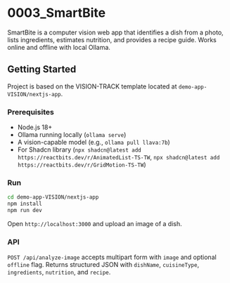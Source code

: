 # 0003_SmartBite

SmartBite is a computer vision web app that identifies a dish from a photo, lists ingredients, estimates nutrition, and provides a recipe guide. Works online and offline with local Ollama.

## Getting Started

Project is based on the VISION-TRACK template located at `demo-app-VISION/nextjs-app`.

### Prerequisites
- Node.js 18+
- Ollama running locally (`ollama serve`)
- A vision-capable model (e.g., `ollama pull llava:7b`)
- For Shadcn library (`npx shadcn@latest add https://reactbits.dev/r/AnimatedList-TS-TW`, `npx shadcn@latest add https://reactbits.dev/r/GridMotion-TS-TW`)

### Run
```bash
cd demo-app-VISION/nextjs-app
npm install
npm run dev
```

Open `http://localhost:3000` and upload an image of a dish.

### API
`POST /api/analyze-image` accepts multipart form with `image` and optional `offline` flag. Returns structured JSON with `dishName`, `cuisineType`, `ingredients`, `nutrition`, and `recipe`.


